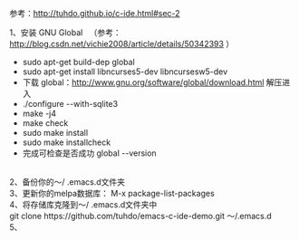 参考：http://tuhdo.github.io/c-ide.html#sec-2<br/>

1、安装  GNU Global   （参考：http://blog.csdn.net/vichie2008/article/details/50342393 ）<br/> 
* sudo apt-get build-dep global<br />
* sudo apt-get install libncurses5-dev libncursesw5-dev<br />
* 下载 global：http://www.gnu.org/software/global/download.html 解压进入 <br/>
* ./configure --with-sqlite3<br/>
* make -j4<br/>
* make check<br/>
* sudo make install<br/>
* sudo make installcheck<br/>
* 完成可检查是否成功 global --version<br/>
<br />
2、备份你的〜/ .emacs.d文件夹<br />
3、更新你的melpa数据库： M-x package-list-packages<br />
4、将存储库克隆到〜/ .emacs.d文件夹中<br />
git clone https://github.com/tuhdo/emacs-c-ide-demo.git 〜/.emacs.d<br/>
5、
